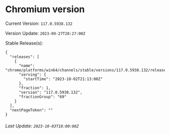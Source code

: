 # Chromium version

Current Version: `117.0.5938.132`

Version Update: `2023-09-27T20:27:00Z`

Stable Release(s):
```
{
  "releases": [
    {
      "name": "chrome/platforms/win64/channels/stable/versions/117.0.5938.132/releases/1696281180",
      "serving": {
        "startTime": "2023-10-02T21:13:00Z"
      },
      "fraction": 1,
      "version": "117.0.5938.132",
      "fractionGroup": "69"
    }
  ],
  "nextPageToken": ""
}
```

###### Last Update: `2023-10-03T18:00:06Z`
        